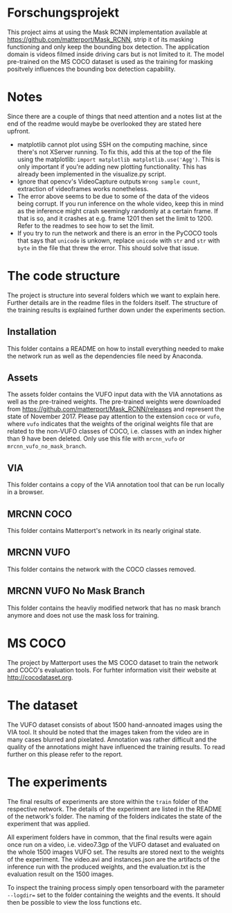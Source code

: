 # Forschungsprojekt

This project aims at using the Mask RCNN implementation available at https://github.com/matterport/Mask_RCNN, strip it of its masking functioning and only keep the bounding box detection. The application domain is videos filmed inside driving cars but is not limited to it. The model pre-trained on the MS COCO dataset is used as the training for masking positvely influences the bounding box detection capability.

# Notes

Since there are a couple of things that need attention and a notes list at the end of the readme would maybe be overlooked they are stated here upfront.

* matplotlib cannot plot using SSH on the computing machine, since there's not XServer running. To fix this, add this at the top of the file using the matplotlib: `import matplotlib matplotlib.use('Agg')`. This is only important if you're adding new plotting functionality. This has already been implemented in the visualize.py script.
* Ignore that opencv's VideoCapture outputs `Wrong sample count`, extraction of videoframes works nonetheless.
* The error above seems to be due to some of the data of the videos being corrupt. If you run inference on the whole video, keep this in mind as the inference might crash seemingly randomly at a certain frame. If that is so, and it crashes at e.g. frame 1201 then set the limit to 1200. Refer to the readmes to see how to set the limit.
* If you try to run the network and there is an error in the PyCOCO tools that says that `unicode` is unkown, replace `unicode` with `str` and `str` with `byte` in the file that threw the error. This should solve that issue.

# The code structure

The project is structure into several folders which we want to explain here. Further details are in the readme files in the folders itself. The structure of the training results is explained further down under the experiments section.

## Installation

This folder contains a README on how to install everything needed to make the network run as well as the dependencies file need by Anaconda.

## Assets

The assets folder contains the VUFO input data with the VIA annotations as well as the pre-trained weights. The pre-trained weights were downloaded from https://github.com/matterport/Mask_RCNN/releases and represent the state of November 2017. Please pay attention to the extension `coco` or `vufo`, where `vufo` indicates that the weights of the original weights file that are related to the non-VUFO classes of COCO, i.e. classes with an index higher than 9 have been deleted. Only use this file with `mrcnn_vufo` or `mrcnn_vufo_no_mask_branch`.

## VIA

This folder contains a copy of the VIA annotation tool that can be run locally in a browser.

## MRCNN COCO

This folder contains Matterport's network in its nearly original state.

## MRCNN VUFO

This folder contains the network with the COCO classes removed.

## MRCNN VUFO No Mask Branch

This folder contains the heavliy modified network that has no mask branch anymore and does not use the mask loss for training.

# MS COCO

The project by Matterport uses the MS COCO dataset to train the network and COCO's evaluation tools. For furhter information visit their website at http://cocodataset.org.

# The dataset

The VUFO dataset consists of about 1500 hand-annoated images using the VIA tool. It should be noted that the images taken from the video are in many cases blurred and pixelated. Annotation was rather difficult and the quality of the annotations might have influenced the training results. To read further on this please refer to the report.

# The experiments

The final results of experiments are store within the `train` folder of the respective network. The details of the experiment are listed in the README of the network's folder. The naming of the folders indicates the state of the experiment that was applied.

All experiment folders have in common, that the final results were again once run on a video, i.e. video7.3gp of the VUFO dataset and evaluated on the whole 1500 images VUFO set. The results are stored next to the weights of the experiment. The video.avi and instances.json are the artifacts of the inference run with the produced weights, and the evaluation.txt is the evaluation result on the 1500 images.

To inspect the training process simply open tensorboard with the parameter `--logdir=` set to the folder containing the weights and the events. It should then be possible to view the loss functions etc.